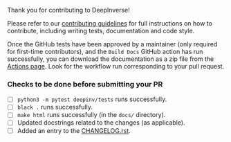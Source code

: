 
Thank you for contributing to DeepInverse!

Please refer to our [contributing guidelines](https://deepinv.github.io/deepinv/contributing.html) for full instructions on how to contribute, including writing tests, documentation and code style.

Once the GitHub tests have been approved by a maintainer (only required for first-time contributors), and the `Build Docs` GitHub action has run successfully, you can download the documentation as a zip file from the [Actions page](https://github.com/deepinv/deepinv/actions/workflows/documentation.yml). Look for the workflow run corresponding to your pull request.


### Checks to be done before submitting your PR

- [ ] `python3 -m pytest deepinv/tests` runs successfully.
- [ ] `black .` runs successfully.
- [ ] `make html` runs successfully (in the `docs/` directory).
- [ ] Updated docstrings related to the changes (as applicable).
- [ ] Added an entry to the [CHANGELOG.rst](../CHANGELOG.rst).
